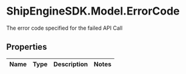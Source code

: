 # ShipEngineSDK.Model.ErrorCode
The error code specified for the failed API Call

## Properties

Name | Type | Description | Notes
------------ | ------------- | ------------- | -------------

